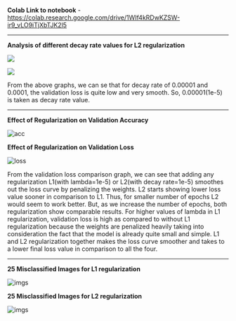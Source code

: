 **Colab Link to notebook** - https://colab.research.google.com/drive/1WIf4kRDwKZSW-ir9_vLO9iTjXbTJK2l5

---

**Analysis of different decay rate values for L2 regularization**

![](https://raw.githubusercontent.com/genigarus/EVA4/master/S6/Assets/visualization/l2_val_loss_comparison.png)

![](https://raw.githubusercontent.com/genigarus/EVA4/master/S6/Assets/visualization/l2_val_acc_comparison.png)

From the above graphs, we can se that for decay rate of 0.00001 and 0.0001, the validation loss is quite low and very smooth. So, 0.00001(1e-5) is taken as decay rate value. 

---

**Effect of Regularization on Validation Accuracy**

![acc](https://raw.githubusercontent.com/genigarus/EVA4/master/S6/Assets/visualization/val_acc_comparison.png)

**Effect of Regularization on Validation Loss**

![loss](https://raw.githubusercontent.com/genigarus/EVA4/master/S6/Assets/visualization/val_loss_comparison.png)

From the validation loss comparison graph, we can see that adding any regularization L1(with lambda=1e-5) or L2(with decay rate=1e-5) smoothes out the loss curve by penalizing the weights. L2 starts showing lower loss value sooner in comparison to L1. Thus, for smaller number of epochs L2 would seem to work better. But, as we increase the number of epochs, both regularization show comparable results. For higher values of lambda in L1 regularization, validation loss is high as compared to without L1 regularization because the weights are penalized heavily taking into consideration the fact that the model is already quite small and simple. L1 and L2 regularization together makes the loss curve smoother and takes to a lower final loss value in comparison to all the four.

---

**25 Misclassified Images for L1 regularization**

![imgs](https://raw.githubusercontent.com/genigarus/EVA4/master/S6/Assets/visualization/l1_misclassified_images.png)

**25 Misclassified Images for L2 regularization**

![imgs](https://raw.githubusercontent.com/genigarus/EVA4/master/S6/Assets/visualization/l2_misclassified_images.png)
